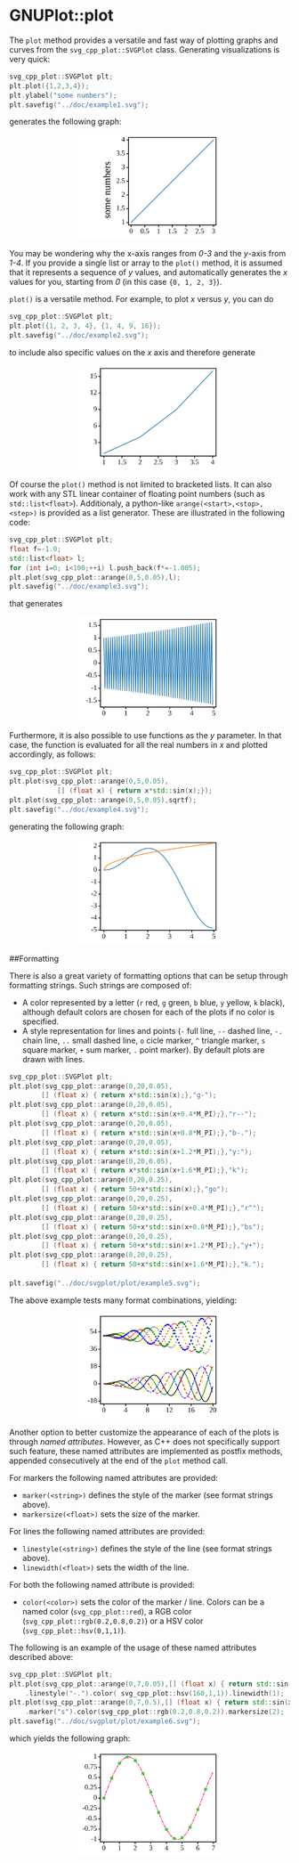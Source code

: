 # GNUPlot::plot

The `plot` method provides a versatile and fast way of plotting graphs and curves from the `svg_cpp_plot::SVGPlot` class. Generating visualizations is very quick:

```cpp
svg_cpp_plot::SVGPlot plt;
plt.plot({1,2,3,4});
plt.ylabel("some numbers");
plt.savefig("../doc/example1.svg");
```
generates the following graph:

<div style="text-align:center"><img 
 src="./plot/example1.svg" alt="example1" width="50%" /></div>
	
You may be wondering why the x-axis ranges from *0-3* and the *y*-axis from *1-4*. If you provide a single list or array to the `plot()` method, it is assumed that it represents a sequence of *y* values, and automatically generates the *x* values for you, starting from *0* (in this case `{0, 1, 2, 3}`).

`plot()` is a versatile method. For example, to plot *x* versus *y*, you can do

```cpp
svg_cpp_plot::SVGPlot plt;
plt.plot({1, 2, 3, 4}, {1, 4, 9, 16});
plt.savefig("../doc/example2.svg");
```
to include also specific values on the *x* axis and therefore generate

<div style="text-align:center"><img 
 src="./plot/example2.svg" alt="example2" width="50%" /></div>
	

Of course the `plot()` method is not limited to bracketed lists. It can also work with any STL linear container of floating point numbers (such as `std::list<float>`). Additionaly, a python-like `arange(<start>,<stop>,<step>)` is provided as a list generator. These are illustrated in the following code:

```cpp
svg_cpp_plot::SVGPlot plt;
float f=-1.0;
std::list<float> l; 
for (int i=0; i<100;++i) l.push_back(f*=-1.005);
plt.plot(svg_cpp_plot::arange(0,5,0.05),l);
plt.savefig("../doc/example3.svg");
```

that generates 

<div style="text-align:center"><img 
 src="./plot/example3.svg" alt="example3" width="50%" /></div>

Furthermore, it is also possible to use functions as the *y* parameter. In that case, the function is evaluated for all the real numbers in *x* and plotted accordingly, as follows:

```cpp
svg_cpp_plot::SVGPlot plt;
plt.plot(svg_cpp_plot::arange(0,5,0.05),
			[] (float x) { return x*std::sin(x);});
plt.plot(svg_cpp_plot::arange(0,5,0.05),sqrtf);
plt.savefig("../doc/example4.svg");
```
 
generating the following graph:

<div style="text-align:center"><img 
 src="./plot/example4.svg" alt="example4" width="50%" /></div>

##Formatting

 There is also a great variety of formatting options that can be setup through formatting strings. Such strings are composed of:
- A color represented by a letter (```r```  red, ```g```  green, ```b```  blue, ```y```  yellow, ```k```  black), although default colors are chosen for each of the plots if no color is specified.
- A style representation for lines and points (```-``` full line, ```--``` dashed line, ```-.``` chain line, ```..``` small dashed line,  ```o``` cicle marker, ```^``` triangle marker, ```s``` square marker, ```+``` sum marker, ```.``` point marker). By default plots are drawn with lines. 
 
```cpp
svg_cpp_plot::SVGPlot plt;
plt.plot(svg_cpp_plot::arange(0,20,0.05),
        [] (float x) { return x*std::sin(x);},"g-");
plt.plot(svg_cpp_plot::arange(0,20,0.05),
        [] (float x) { return x*std::sin(x+0.4*M_PI);},"r--");
plt.plot(svg_cpp_plot::arange(0,20,0.05),
        [] (float x) { return x*std::sin(x+0.8*M_PI);},"b-.");
plt.plot(svg_cpp_plot::arange(0,20,0.05),
        [] (float x) { return x*std::sin(x+1.2*M_PI);},"y:");
plt.plot(svg_cpp_plot::arange(0,20,0.05),
        [] (float x) { return x*std::sin(x+1.6*M_PI);},"k");
plt.plot(svg_cpp_plot::arange(0,20,0.25),
        [] (float x) { return 50+x*std::sin(x);},"go");
plt.plot(svg_cpp_plot::arange(0,20,0.25),
        [] (float x) { return 50+x*std::sin(x+0.4*M_PI);},"r^");
plt.plot(svg_cpp_plot::arange(0,20,0.25),
        [] (float x) { return 50+x*std::sin(x+0.8*M_PI);},"bs");
plt.plot(svg_cpp_plot::arange(0,20,0.25),
        [] (float x) { return 50+x*std::sin(x+1.2*M_PI);},"y+");
plt.plot(svg_cpp_plot::arange(0,20,0.25),
        [] (float x) { return 50+x*std::sin(x+1.6*M_PI);},"k.");

plt.savefig("../doc/svgplot/plot/example5.svg");
```

The above example tests many format combinations, yielding:

<div style="text-align:center"><img 
 src="./plot/example5.svg" alt="example4" width="50%" /></div>

Another option to better customize the appearance of each of the plots is through *named attributes*. However, as C++ does not specifically support such feature, these named attributes are implemented as postfix methods, appended consecutively at the end of the `plot` method call.

For markers the following named attributes are provided:
- `marker(<string>)` defines the style of the marker (see format strings above).
- `markersize(<float>)` sets the size of the marker.

For lines the following named attributes are provided:
- `linestyle(<string>)` defines the style of the line (see format strings above).
- `linewidth(<float>)` sets the width of the line.

For both the following named attribute is provided:
- `color(<color>)` sets the color of the marker / line. Colors can be a named color (`svg_cpp_plot::red`), a RGB color (`svg_cpp_plot::rgb(0.2,0.8,0.2)`) or a HSV color (`svg_cpp_plot::hsv(0,1,1)`).

The following is an example of the usage of these named attributes described above:

```cpp
svg_cpp_plot::SVGPlot plt;
plt.plot(svg_cpp_plot::arange(0,7,0.05),[] (float x) { return std::sin(x); })
	.linestyle("-.").color( svg_cpp_plot::hsv(160,1,1)).linewidth(1);
plt.plot(svg_cpp_plot::arange(0,7,0.5),[] (float x) { return std::sin(x); })
	.marker("s").color(svg_cpp_plot::rgb(0.2,0.8,0.2)).markersize(2);
plt.savefig("../doc/svgplot/plot/example6.svg");
```

which yields the following graph:

<div style="text-align:center"><img 
 src="./plot/example6.svg" alt="example4" width="50%" /></div>


